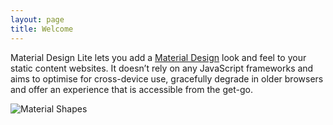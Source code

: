 ```yaml
---
layout: page
title: Welcome
---
```



Material Design Lite lets you add a [Material Design](http://google.com/design/spec) look and feel to your static content websites. It doesn’t rely on any JavaScript frameworks and aims to optimise for cross-device use, gracefully degrade in older browsers and offer an experience that is accessible from the get-go.

<img src="assets/shapes.svg" alt="Material Shapes">
